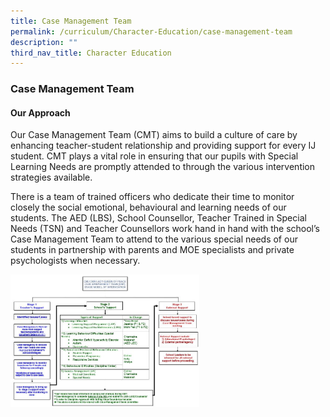 ```yaml
---
title: Case Management Team
permalink: /curriculum/Character-Education/case-management-team
description: ""
third_nav_title: Character Education
---
```

### Case Management Team

#### Our Approach

Our Case Management Team (CMT) aims to build a culture of care by enhancing teacher-student relationship and providing support for every IJ student. CMT plays a vital role in ensuring that our pupils with Special Learning Needs are promptly attended to through the various intervention strategies available.

There is a team of trained officers who dedicate their time to monitor closely the social emotional, behavioural and learning needs of our students. The AED (LBS), School Counsellor, Teacher Trained in Special Needs (TSN) and Teacher Counsellors work hand in hand with the school’s Case Management Team to attend to the various special needs of our students in partnership with parents and MOE specialists and private psychologists when necessary.

<img src="/images/cce17.png" 
     style="width:60%">